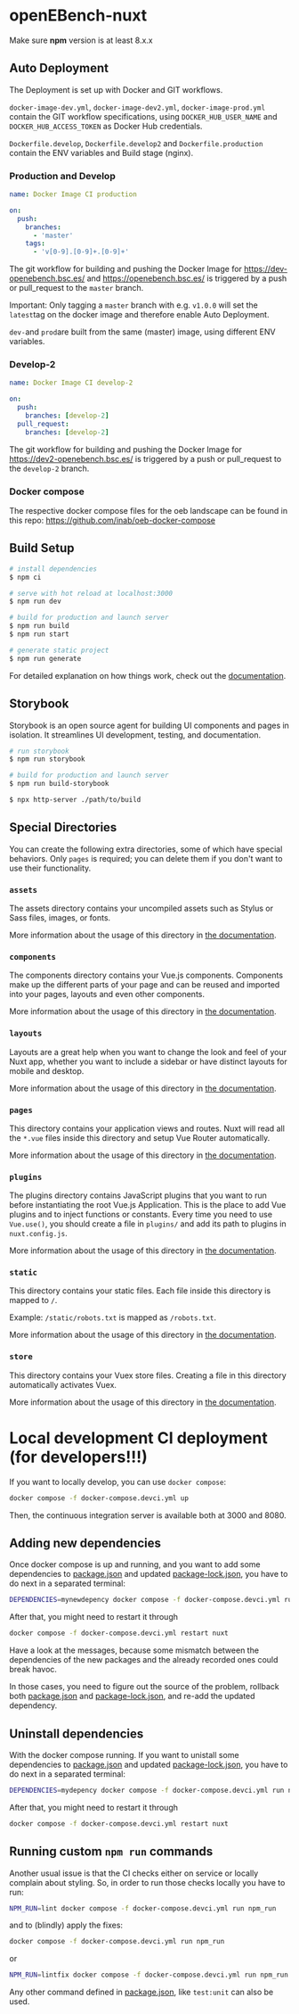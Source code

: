 # openEBench-nuxt

Make sure **npm** version is at least 8.x.x

## Auto Deployment

The Deployment is set up with Docker and GIT workflows.

`docker-image-dev.yml`, `docker-image-dev2.yml`, `docker-image-prod.yml` contain the GIT workflow specifications, using `DOCKER_HUB_USER_NAME` and `DOCKER_HUB_ACCESS_TOKEN` as Docker Hub credentials.

`Dockerfile.develop`, `Dockerfile.develop2` and `Dockerfile.production` contain the ENV variables and Build stage (nginx).

### Production and Develop

```yml
name: Docker Image CI production

on:
  push:
    branches:
      - 'master'
    tags:
      - 'v[0-9].[0-9]+.[0-9]+'
```

The git workflow for building and pushing the Docker Image for <https://dev-openebench.bsc.es/> and <https://openebench.bsc.es/> is triggered by a push or pull_request to the `master` branch.

Important: Only tagging a `master` branch with e.g. `v1.0.0` will set the `latest`tag on the docker image and therefore enable Auto Deployment.

`dev-`and `prod`are built from the same (master) image, using different ENV variables.

### Develop-2

```yml
name: Docker Image CI develop-2

on:
  push:
    branches: [develop-2]
  pull_request:
    branches: [develop-2]
```

The git workflow for building and pushing the Docker Image for <https://dev2-openebench.bsc.es/> is triggered by a push or pull_request to the `develop-2` branch.

### Docker compose

The respective docker compose files for the oeb landscape can be found in this repo: <https://github.com/inab/oeb-docker-compose>

## Build Setup

```bash
# install dependencies
$ npm ci

# serve with hot reload at localhost:3000
$ npm run dev

# build for production and launch server
$ npm run build
$ npm run start

# generate static project
$ npm run generate
```

For detailed explanation on how things work, check out the [documentation](https://nuxtjs.org).

## Storybook

Storybook is an open source agent for building UI components and pages in isolation. It streamlines UI development, testing, and documentation.

```bash
# run storybook
$ npm run storybook

# build for production and launch server
$ npm run build-storybook

$ npx http-server ./path/to/build
```

## Special Directories

You can create the following extra directories, some of which have special behaviors. Only `pages` is required; you can delete them if you don't want to use their functionality.

### `assets`

The assets directory contains your uncompiled assets such as Stylus or Sass files, images, or fonts.

More information about the usage of this directory in [the documentation](https://nuxtjs.org/docs/2.x/directory-structure/assets).

### `components`

The components directory contains your Vue.js components. Components make up the different parts of your page and can be reused and imported into your pages, layouts and even other components.

More information about the usage of this directory in [the documentation](https://nuxtjs.org/docs/2.x/directory-structure/components).

### `layouts`

Layouts are a great help when you want to change the look and feel of your Nuxt app, whether you want to include a sidebar or have distinct layouts for mobile and desktop.

More information about the usage of this directory in [the documentation](https://nuxtjs.org/docs/2.x/directory-structure/layouts).

### `pages`

This directory contains your application views and routes. Nuxt will read all the `*.vue` files inside this directory and setup Vue Router automatically.

More information about the usage of this directory in [the documentation](https://nuxtjs.org/docs/2.x/get-started/routing).

### `plugins`

The plugins directory contains JavaScript plugins that you want to run before instantiating the root Vue.js Application. This is the place to add Vue plugins and to inject functions or constants. Every time you need to use `Vue.use()`, you should create a file in `plugins/` and add its path to plugins in `nuxt.config.js`.

More information about the usage of this directory in [the documentation](https://nuxtjs.org/docs/2.x/directory-structure/plugins).

### `static`

This directory contains your static files. Each file inside this directory is mapped to `/`.

Example: `/static/robots.txt` is mapped as `/robots.txt`.

More information about the usage of this directory in [the documentation](https://nuxtjs.org/docs/2.x/directory-structure/static).

### `store`

This directory contains your Vuex store files. Creating a file in this directory automatically activates Vuex.

More information about the usage of this directory in [the documentation](https://nuxtjs.org/docs/2.x/directory-structure/store).

# Local development CI deployment (for developers!!!)

If you want to locally develop, you can use `docker compose`:

```bash
docker compose -f docker-compose.devci.yml up
```

Then, the continuous integration server is available both at 3000 and 8080.

## Adding new dependencies

Once docker compose is up and running, and you want to add some dependencies to [package.json](package.json) and updated [package-lock.json](package-lock.json), you have to do next in a separated terminal:

```bash
DEPENDENCIES=mynewdepency docker compose -f docker-compose.devci.yml run npm_install_deps
```

After that, you might need to restart it through

```bash
docker compose -f docker-compose.devci.yml restart nuxt
```

Have a look at the messages, because some mismatch between the dependencies of the new packages and the already recorded ones could break havoc.

In those cases, you need to figure out the source of the problem, rollback both [package.json](package.json) and [package-lock.json](package-lock.json), and re-add the updated dependency.

## Uninstall dependencies

With the docker compose running. If you want to unistall some dependencies to [package.json](package.json) and updated [package-lock.json](package-lock.json), you have to do next in a separated terminal:

```bash
DEPENDENCIES=mydepency docker compose -f docker-compose.devci.yml run npm_uninstall_deps
```

After that, you might need to restart it through

```bash
docker compose -f docker-compose.devci.yml restart nuxt
```

## Running custom `npm run` commands

Another usual issue is that the CI checks either on service or locally complain about styling. So, in order to run those checks locally you have to run:

```bash
NPM_RUN=lint docker compose -f docker-compose.devci.yml run npm_run
```

and to (blindly) apply the fixes:

```bash
docker compose -f docker-compose.devci.yml run npm_run
```

or

```bash
NPM_RUN=lintfix docker compose -f docker-compose.devci.yml run npm_run
```

Any other command defined in [package.json](package.json), like `test:unit` can also be used.
